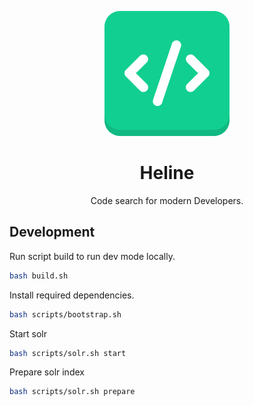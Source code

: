 <p align="center">
    <img src="/ui/public/favicon.png" />
</p>

<h1 align="center"> Heline </h1>
<p align="center">
    Code search for modern Developers.
</p>


## Development
Run script build to run dev mode locally.
```bash
bash build.sh
```

Install required dependencies.
```bash
bash scripts/bootstrap.sh
```

Start solr
```bash
bash scripts/solr.sh start
```

Prepare solr index
```bash
bash scripts/solr.sh prepare
```
